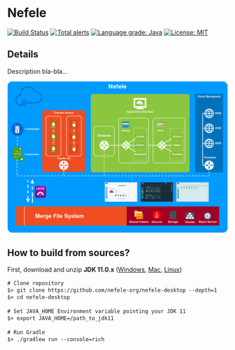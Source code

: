 # Nefele

[![Build Status](https://travis-ci.com/nefele-org/nefele-desktop.svg?branch=master)](https://travis-ci.com/nefele-org/nefele-desktop)
[![Total alerts](https://img.shields.io/lgtm/alerts/g/nefele-org/nefele-desktop.svg?logo=lgtm&logoWidth=18)](https://lgtm.com/projects/g/nefele-org/nefele-desktop/alerts/)
[![Language grade: Java](https://img.shields.io/lgtm/grade/java/g/nefele-org/nefele-desktop.svg?logo=lgtm&logoWidth=18)](https://lgtm.com/projects/g/nefele-org/nefele-desktop/context:java)
[![License: MIT](https://img.shields.io/badge/License-MIT-yellow.svg)](/LICENSE)

## Details
Description bla-bla...

![Diagram](docs/images/diagram.png)

## How to build from sources?

First, download and unzip **JDK 11.0.x** ([Windows](https://download.java.net/java/GA/jdk11/9/GPL/openjdk-11.0.2_windows-x64_bin.zip), [Mac](https://download.java.net/java/GA/jdk11/9/GPL/openjdk-11.0.2_osx-x64_bin.tar.gz), [Linux](https://download.java.net/java/GA/jdk11/9/GPL/openjdk-11.0.2_linux-x64_bin.tar.gz))

```shell script
# Clone repository
$> git clone https://github.com/nefele-org/nefele-desktop --depth=1
$> cd nefele-desktop

# Set JAVA_HOME Environment variable pointing your JDK 11
$> export JAVA_HOME=/path_to_jdk11

# Run Gradle
$> ./gradlew run --console=rich
``` 